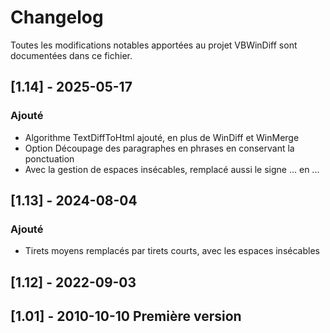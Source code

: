 # Changelog

Toutes les modifications notables apportées au projet VBWinDiff sont documentées dans ce fichier.

## [1.14] - 2025-05-17
### Ajouté
- Algorithme TextDiffToHtml ajouté, en plus de WinDiff et WinMerge
- Option Découpage des paragraphes en phrases en conservant la ponctuation
- Avec la gestion de espaces insécables, remplacé aussi le signe … en ...

## [1.13] - 2024-08-04
### Ajouté
- Tirets moyens remplacés par tirets courts, avec les espaces insécables

## [1.12] - 2022-09-03

## [1.01] - 2010-10-10 Première version